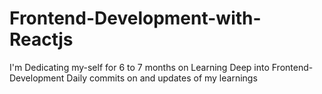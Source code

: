 # Frontend-Development-with-Reactjs
I'm Dedicating my-self for 6 to 7 months on Learning Deep into Frontend-Development
Daily commits on and updates of my learnings

